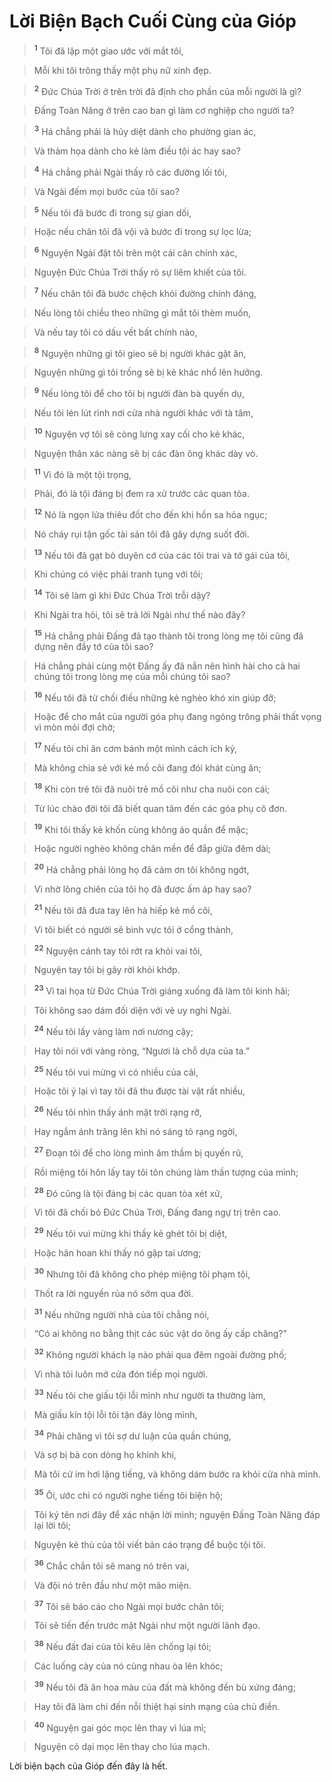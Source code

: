 

# Lời Biện Bạch Cuối Cùng của Gióp

> <sup><b>1</b></sup> Tôi đã lập một giao ước với mắt tôi,
>


> Mỗi khi tôi trông thấy một phụ nữ xinh đẹp.
>


> <sup><b>2</b></sup> Đức Chúa Trời ở trên trời đã định cho phần của mỗi người là gì?
>


> Đấng Toàn Năng ở trên cao ban gì làm cơ nghiệp cho người ta?
>


> <sup><b>3</b></sup> Há chẳng phải là hủy diệt dành cho phường gian ác,
>


> Và thảm họa dành cho kẻ làm điều tội ác hay sao?
>


> <sup><b>4</b></sup> Há chẳng phải Ngài thấy rõ các đường lối tôi,
>


> Và Ngài đếm mọi bước của tôi sao?
>


> <sup><b>5</b></sup> Nếu tôi đã bước đi trong sự gian dối,
>


> Hoặc nếu chân tôi đã vội vã bước đi trong sự lọc lừa;
>


> <sup><b>6</b></sup> Nguyện Ngài đặt tôi trên một cái cân chính xác,
>


> Nguyện Đức Chúa Trời thấy rõ sự liêm khiết của tôi.
>


> <sup><b>7</b></sup> Nếu chân tôi đã bước chệch khỏi đường chính đáng,
>


> Nếu lòng tôi chiều theo những gì mắt tôi thèm muốn,
>


> Và nếu tay tôi có dấu vết bất chính nào,
>


> <sup><b>8</b></sup> Nguyện những gì tôi gieo sẽ bị người khác gặt ăn,
>


> Nguyện những gì tôi trồng sẽ bị kẻ khác nhổ lên hưởng.
>


> <sup><b>9</b></sup> Nếu lòng tôi để cho tôi bị người đàn bà quyến dụ,
>


> Nếu tôi lén lút rình nơi cửa nhà người khác với tà tâm,
>


> <sup><b>10</b></sup> Nguyện vợ tôi sẽ còng lưng xay cối cho kẻ khác,
>


> Nguyện thân xác nàng sẽ bị các đàn ông khác dày vò.
>


> <sup><b>11</b></sup> Vì đó là một tội trọng,
>


> Phải, đó là tội đáng bị đem ra xử trước các quan tòa.
>


> <sup><b>12</b></sup> Nó là ngọn lửa thiêu đốt cho đến khi hồn sa hỏa ngục;
>


> Nó cháy rụi tận gốc tài sản tôi đã gây dựng suốt đời.
>


> <sup><b>13</b></sup> Nếu tôi đã gạt bỏ duyên cớ của các tôi trai và tớ gái của tôi,
>


> Khi chúng có việc phải tranh tụng với tôi;
>


> <sup><b>14</b></sup> Tôi sẽ làm gì khi Đức Chúa Trời trỗi dậy?
>


> Khi Ngài tra hỏi, tôi sẽ trả lời Ngài như thế nào đây?
>


> <sup><b>15</b></sup> Há chẳng phải Đấng đã tạo thành tôi trong lòng mẹ tôi cũng đã dựng nên đầy tớ của tôi sao?
>


> Há chẳng phải cùng một Đấng ấy đã nắn nên hình hài cho cả hai chúng tôi trong lòng mẹ của mỗi chúng tôi sao?
>


> <sup><b>16</b></sup> Nếu tôi đã từ chối điều những kẻ nghèo khó xin giúp đỡ;
>


> Hoặc để cho mắt của người góa phụ đang ngóng trông phải thất vọng vì mòn mỏi đợi chờ;
>


> <sup><b>17</b></sup> Nếu tôi chỉ ăn cơm bánh một mình cách ích kỷ,
>


> Mà không chia sẻ với kẻ mồ côi đang đói khát cùng ăn;
>


> <sup><b>18</b></sup> Khi còn trẻ tôi đã nuôi trẻ mồ côi như cha nuôi con cái;
>


> Từ lúc chào đời tôi đã biết quan tâm đến các góa phụ cô đơn.
>


> <sup><b>19</b></sup> Khi tôi thấy kẻ khốn cùng không áo quần để mặc;
>


> Hoặc người nghèo không chăn mền để đắp giữa đêm dài;
>


> <sup><b>20</b></sup> Há chẳng phải lòng họ đã cảm ơn tôi không ngớt,
>


> Vì nhờ lông chiên của tôi họ đã được ấm áp hay sao?
>


> <sup><b>21</b></sup> Nếu tôi đã đưa tay lên hà hiếp kẻ mồ côi,
>


> Vì tôi biết có người sẽ binh vực tôi ở cổng thành,
>


> <sup><b>22</b></sup> Nguyện cánh tay tôi rớt ra khỏi vai tôi,
>


> Nguyện tay tôi bị gãy rời khỏi khớp.
>


> <sup><b>23</b></sup> Vì tai họa từ Đức Chúa Trời giáng xuống đã làm tôi kinh hãi;
>


> Tôi không sao dám đối diện với vẻ uy nghi Ngài.
>


> <sup><b>24</b></sup> Nếu tôi lấy vàng làm nơi nương cậy;
>


> Hay tôi nói với vàng ròng, “Ngươi là chỗ dựa của ta.”
>


> <sup><b>25</b></sup> Nếu tôi vui mừng vì có nhiều của cải,
>


> Hoặc tôi ỷ lại vì tay tôi đã thu được tài vật rất nhiều,
>


> <sup><b>26</b></sup> Nếu tôi nhìn thấy ánh mặt trời rạng rỡ,
>


> Hay ngắm ánh trăng lên khi nó sáng tỏ rạng ngời,
>


> <sup><b>27</b></sup> Đoạn tôi để cho lòng mình âm thầm bị quyến rũ,
>


> Rồi miệng tôi hôn lấy tay tôi tôn chúng làm thần tượng của mình;
>


> <sup><b>28</b></sup> Đó cũng là tội đáng bị các quan tòa xét xử,
>


> Vì tôi đã chối bỏ Đức Chúa Trời, Đấng đang ngự trị trên cao.
>


> <sup><b>29</b></sup> Nếu tôi vui mừng khi thấy kẻ ghét tôi bị diệt,
>


> Hoặc hân hoan khi thấy nó gặp tai ương;
>


> <sup><b>30</b></sup> Nhưng tôi đã không cho phép miệng tôi phạm tội,
>


> Thốt ra lời nguyền rủa nó sớm qua đời.
>


> <sup><b>31</b></sup> Nếu những người nhà của tôi chẳng nói,
>


> “Có ai không no bằng thịt các súc vật do ông ấy cấp chăng?”
>


> <sup><b>32</b></sup> Không người khách lạ nào phải qua đêm ngoài đường phố;
>


> Vì nhà tôi luôn mở cửa đón tiếp mọi người.
>


> <sup><b>33</b></sup> Nếu tôi che giấu tội lỗi mình như người ta thường làm,
>


> Mà giấu kín tội lỗi tôi tận đáy lòng mình,
>


> <sup><b>34</b></sup> Phải chăng vì tôi sợ dư luận của quần chúng,
>


> Và sợ bị bà con dòng họ khinh khi,
>


> Mà tôi cứ im hơi lặng tiếng, và không dám bước ra khỏi cửa nhà mình.
>


> <sup><b>35</b></sup> Ôi, ước chi có người nghe tiếng tôi biện hộ;
>


> Tôi ký tên nơi đây để xác nhận lời mình; nguyện Đấng Toàn Năng đáp lại lời tôi;
>


> Nguyện kẻ thù của tôi viết bản cáo trạng để buộc tội tôi.
>


> <sup><b>36</b></sup> Chắc chắn tôi sẽ mang nó trên vai,
>


> Và đội nó trên đầu như một mão miện.
>


> <sup><b>37</b></sup> Tôi sẽ báo cáo cho Ngài mọi bước chân tôi;
>


> Tôi sẽ tiến đến trước mặt Ngài như một người lãnh đạo.
>


> <sup><b>38</b></sup> Nếu đất đai của tôi kêu lên chống lại tôi;
>


> Các luống cày của nó cùng nhau òa lên khóc;
>


> <sup><b>39</b></sup> Nếu tôi đã ăn hoa màu của đất mà không đền bù xứng đáng;
>


> Hay tôi đã làm chi đến nỗi thiệt hại sinh mạng của chủ điền.
>


> <sup><b>40</b></sup> Nguyện gai góc mọc lên thay vì lúa mì;
>


> Nguyện cỏ dại mọc lên thay cho lúa mạch.
>

Lời biện bạch của Gióp đến đây là hết.

